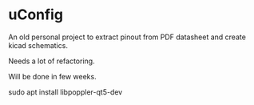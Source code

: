 # uConfig

An old personal project to extract pinout from PDF datasheet and create kicad schematics.

Needs a lot of refactoring.

Will be done in few weeks.


sudo apt install libpoppler-qt5-dev
